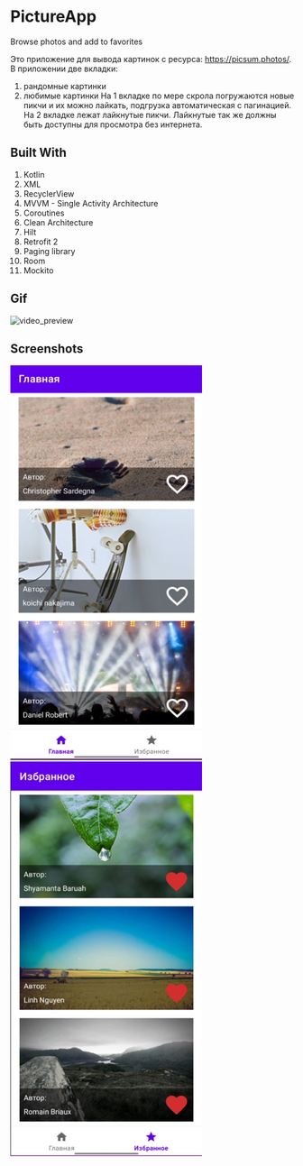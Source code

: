# PictureApp
Browse photos and add to favorites

Это приложение для вывода картинок с ресурса: https://picsum.photos/.
В приложении две вкладки:
1) рандомные картинки
2) любимые картинки
На 1 вкладке по мере скрола погружаются новые пикчи и их можно лайкать, подгрузка автоматическая с пагинацией.
На 2 вкладке лежат лайкнутые пикчи. Лайкнутые так же должны быть доступны для просмотра без интернета.

## Built With
1. Kotlin
2. XML
3. RecyclerView
4. MVVM - Single Activity Architecture
5. Coroutines
6. Clean Architecture
7. Hilt
8. Retrofit 2
9. Paging library
10. Room
11. Mockito

## Gif
![video_preview](https://github.com/maximk0/PictureApp/assets/98814130/afa3f5fd-1fee-4c16-87a0-9c019c7254a3)

## Screenshots
<img src="preview/main_screen.png"  width="340" height="700"> <img src="preview/favorite_screen.png"  width="340" height="700">
